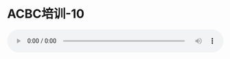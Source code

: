 # ACBC培训-10

<audio style="width: 100%;" preload="false" controls controlslist="nodownload"><source src="http://file.simai.life/audio/mp3/old/12150.mp3" type="audio/mpeg">Your browser does not support the audio element.</audio>



